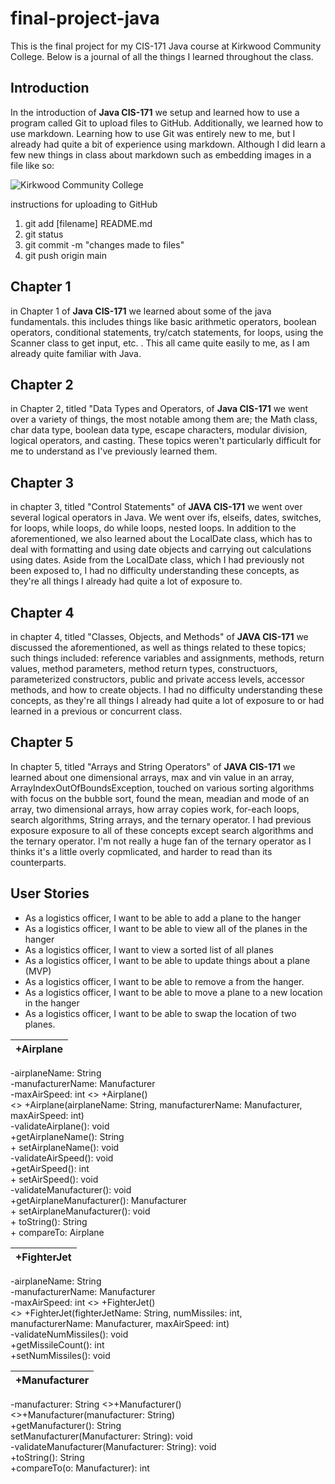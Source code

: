 # final-project-java

This is the final project for my CIS-171 Java course at Kirkwood Community College. Below is a journal of all the things I learned throughout the class.

## Introduction

In the introduction of **Java CIS-171** we setup and learned how to use a program called Git to upload files to GitHub. Additionally, we learned how to use markdown. Learning how to use Git was entirely new to me, but I already had quite a bit of experience using markdown. Although I did learn a few new things in class about markdown such as embedding images in a file like so:

![Kirkwood Community College](https://www.kirkwood.edu/images/cehomepage/ceheader_kirkwood.png)


instructions for uploading to GitHub

1. git add [filename] README.md
1. git status
1. git commit -m "changes made to files"
1. git push origin main


## Chapter 1

in Chapter 1 of **Java CIS-171** we learned about some of the java fundamentals. this includes things like basic arithmetic operators, boolean operators, conditional statements, try/catch statements, for loops, using the Scanner class to get input, etc. . This all came quite easily to me, as I am already quite familiar with Java. 

## Chapter 2

in Chapter 2, titled "Data Types and Operators, of **Java CIS-171** we went over a variety of things, the most notable among them are; the Math class, char data type, boolean data type, escape characters, modular division, logical operators, and casting. These topics weren't particularly difficult for me to understand as I've previously learned them.

## Chapter 3

in chapter 3, titled "Control Statements" of **JAVA CIS-171** we went over several logical operators in Java. We went over ifs, elseifs, dates, switches, for loops, while loops, do while loops, nested loops. In addition to the aforementioned, we also learned about the LocalDate class, which has to deal with formatting and using date objects and carrying out calculations using dates. Aside from the LocalDate class, which I had previously not been exposed to, I had no difficulty understanding these concepts, as they're all things I already had quite a lot of exposure to.

## Chapter 4

in chapter 4, titled "Classes, Objects, and Methods" of **JAVA CIS-171** we discussed the aforementioned, as well as things related to these topics; such things included: reference variables and assignments, methods, return values, method parameters, method return types, constructuors, parameterized constructors, public and private access levels, accessor methods, and how to create objects. I had no difficulty understanding these concepts, as they're all things I already had quite a lot of exposure to or had learned in a previous or concurrent class.

## Chapter 5

In chapter 5, titled "Arrays and String Operators" of **JAVA CIS-171** we learned about one dimensional arrays, max and vin value in an array, ArrayIndexOutOfBoundsException, touched on various sorting algorithms with focus on the bubble sort, found the mean, meadian and mode of an array, two dimensional arrays, how array copies work, for-each loops, search algorithms, String arrays, and the ternary operator. I had previous exposure exposure to all of these concepts except search algorithms and the ternary operator. I'm not really a huge fan of the ternary operator as I thinks it's a little overly copmlicated, and harder to read than its counterparts.

## User Stories

- As a logistics officer, I want to be able to add a plane to the hanger
- As a logistics officer, I want to be able to view all of the planes in the hanger
- As a logistics officer, I want to view a sorted list of all planes
- As a logistics officer, I want to be able to update things about a plane (MVP)
- As a logistics officer, I want to be able to remove a from the hanger.
- As a logistics officer, I want to be able to move a plane to a new location in the hanger
- As a logistics officer, I want to be able to swap the location of two planes.

+Airplane |
|---------|
-airplaneName: String<br>-manufacturerName: Manufacturer<br>-maxAirSpeed: int
<<create>> +Airplane()<br><<create>> +Airplane(airplaneName: String, manufacturerName: Manufacturer, maxAirSpeed: int)<br>-validateAirplane(): void<br>+getAirplaneName(): String<br>+ setAirplaneName(): void<br>-validateAirSpeed(): void<br>+getAirSpeed(): int<br>+ setAirSpeed(): void<br>-validateManufacturer(): void<br>+getAirplaneManufacturer(): Manufacturer<br>+ setAirplaneManufacturer(): void<br>+ toString(): String<br>+ compareTo: Airplane

+FighterJet |
|---------|
-airplaneName: String<br>-manufacturerName: Manufacturer<br>-maxAirSpeed: int
<<create>> +FighterJet()<br><<create>> +FighterJet(fighterJetName: String, numMissiles: int, manufacturerName: Manufacturer, maxAirSpeed: int)<br>-validateNumMissiles(): void<br>+getMissileCount(): int<br>+setNumMissiles(): void

+Manufacturer |
|---------|
-manufacturer: String
<<create>>+Manufacturer()<br><<create>>+Manufacturer(manufacturer: String)<br>+getManufacturer(): String<br>setManufacturer(Manufacturer: String): void<br>-validateManufacturer(Manufacturer: String): void<br>+toString(): String<br>+compareTo(o: Manufacturer): int
